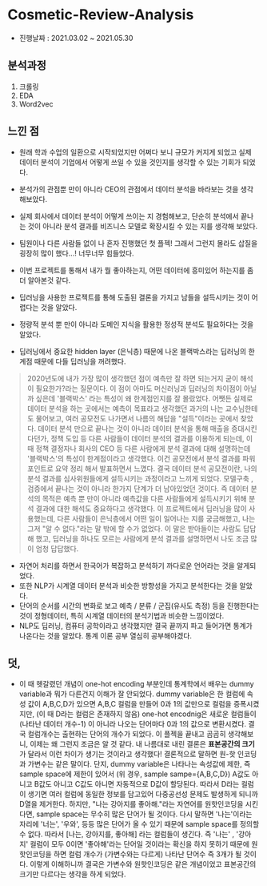 # Cosmetic-Review-Analysis
- 진행날짜 : 2021.03.02 ~ 2021.05.30

## 분석과정
1. 크롤링
2. EDA
3. Word2vec


## 느낀 점
- 원래 학과 수업의 일환으로 시작되었지만 어쩌다 보니 규모가 커지게 되었고 실제 데이터 분석이 기업에서 어떻게 쓰일 수 있을 것인지를 생각할 수 있는 기회가 되었다.
- 분석가의 관점뿐 만이 아니라 CEO의 관점에서 데이터 분석을 바라보는 것을 생각해보았다.
- 실제 회사에서 데이터 분석이 어떻게 쓰이는 지 경험해보고, 단순히 분석에서 끝나는 것이 아니라 분석 결과를 비즈니스 모델로 확장시킬 수 있는 지를 생각해 보았다.


- 팀원이나 다른 사람들 없이 나 혼자 진행했던 첫 플젝! 그래서 그런지 몰라도 삽질을 굉장히 많이 했다...! 너무너무 힘들었다.
- 이번 프로젝트를 통해서 내가 뭘 좋아하는지, 어떤 데이터에 흥미있어 하는지를 좀 더 알아본것 같다.


- 딥러닝을 사용한 프로젝트를 통해 도출된 결론을 가지고 남들을 설득시키는 것이 어렵다는 것을 알았다.
- 정량적 분석 뿐 만이 아니라 도메인 지식을 활용한 정성적 분석도 필요하다는 것을 알았다.

- 딥러닝에서 중요한 hidden layer (은닉층) 때문에 나온 블랙박스라는 딥러닝의 한계점 때문에 다들 딥러닝을 꺼려했다.

> 2020년도에 내가 가장 많이 생각했던 점이 예측만 잘 하면 되는거지 굳이 해석이 필요한가?라는 질문이다. 이 점이 아마도 머신러닝과 딥러닝의 차이점이 아닐까 싶은데 '블랙박스' 라는 특성이 왜 한계점인지를 잘 몰랐었다. 어쨋든 실제로 데이터 분석을 하는 곳에서는 예측이 목표라고 생각했던 과거의 나는 교수님한테도 물어보고, 여러 공모전도 나가면서 나름의 해답을 "설득"이라는 곳에서 찾았다. 데이터 분석 만으로 끝나는 것이 아니라 데이터 분석을 통해 매출을 증대시킨다던가, 정책 도입 등 다른 사람들이 데이터 분석의 결과를 이용하게 되는데, 이 때 정책 결정자나 회사의 CEO 등 다른 사람에게 분석 결과에 대해 설명하는데 '블랙박스'의 특성이 한계점이라고 생각했다. 이건 공모전에서 분석 결과를 파워포인트로 요약 정리 해서 발표하면서 느꼈다. 결국 데이터 분석 공모전이란, 나의 분석 결과를 심사위원들에게 설득시키는 과정이라고 느끼게 되었다. 모델구축 , 검증에서 끝나는 것이 아니라 한가지 단계가 더 남아있었던 것이다. 즉 데이터 분석의 목적은 예측 뿐 만이 아니라 예측값을 다른 사람들에게 설득시키기 위해 분석 결과에 대한 해석도 중요하다고 생각했다. 이 프로젝트에서 딥러닝을 많이 사용했는데, 다른 사람들이 은닉층에서 어떤 일이 일어나는 지를 궁금해했고, 나는 그저 "알 수 없다."라는 말 밖에 할 수가 없었다. 이 말은 받아들이는 사람도 답답해 했고, 딥러닝을 하나도 모르는 사람에게 분석 결과를 설명하면서 나도 조금 많이 엄청 답답했다. 

- 자연어 처리를 하면서 한국어가 복잡하고 분석하기 까다로운 언어라는 것을 알게되었다.
- 또한 NLP가 시계열 데이터 분석과 비슷한 방향성을 가지고 분석한다는 것을 알았다.
- 단어의 순서를 시간의 변화로 보고 예측 / 분류 / 군집(유사도 측정) 등을 진행한다는 것이 정형데이터, 특히 시계열 데이터의 분석기법과 비슷한 느낌이었다.
- NLP도 딥러닝, 컴퓨터 공학이라고 생각했지만 결국 끝까지 파고 들어가면 통계가 나온다는 것을 알았다. 통계 이론 공부 열심히 공부해야겠다.


## 덧,
- 이 때 헷갈렸던 개념이 one-hot encoding 부분인데 통계학에서 배우는 dummy variable과 뭐가 다른건지 이해가 잘 안되었다. dummy variable은 한 컬럼에 속성 값이 A,B,C,D가 있으면 A,B,C 컬럼을 만들어 0과 1의 값만으로 컬럼을 증폭시켰지만, (이 때 D라는 컬럼은 존재하지 않음) one-hot encodnig은 새로운 컬럼들이 (나타난 데이터 개수-1) 이 아니라 나오는 단어마다 0과 1의 값으로 변환시켰다. 결국 컬럼개수는 출현하는 단어의 개수가 되었다. 이 플젝을 끝내고 곰곰히 생각해보니, 이제는 왜 그런지 조금은 알 것 같다. 내 나름대로 내린 결론은 **표본공간의 크기** 가 달라서 이런 차이가 생기는 것이라고 생각했다! 결론적으로 말하면 원-핫 인코딩과 가변수는 같은 말이다. 단지, dummy variable은 나타나는 속성값에 제한, 즉 sample space에 제한이 있어서 (위 경우, sample sampe={A,B,C,D}) A값도 아니고 B값도 아니고 C값도 아니면 자동적으로 D값이 할당된다. 따라서 D라는 컬럼이 생기면 여러 컬럼에 동일한 정보를 담고있어 다중공선성 문제도 발생하게 되니까 D열을 제거한다. 하지만, "나는 강아지를 좋아해."라는 자연어를 원핫인코딩을 시킨다면, sample space는 무수히 많은 단어가 될 것이다. 다시 말하면 '나는'이라는 자리에 '너는', '우와', 등등 많은 단어가 올 수 있기 때문에 sample space를 정의할 수 없다. 따라서 \[나는, 강아지를, 좋아해] 라는 컬럼들이 생긴다. 즉 '나는' , '강아지' 컬럼이 모두 0이면 '좋아해'라는 단어일 것이라는 확신을 하지 못하기 때문에 원핫인코딩을 하면 컬럼 개수가 (가변수와는 다르게) 나타난 단어수 즉 3개가 될 것이다. 이렇게 이해하니까 결국은 가변수와 원핫인코딩은 같은 개념이었고 표본공간의 크기만 다르다는 생각을 하게 되었다.
